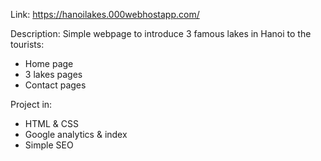 Link: https://hanoilakes.000webhostapp.com/

Description:
Simple webpage to introduce 3 famous lakes in Hanoi to the tourists:
- Home page
- 3 lakes pages
- Contact pages

Project in:
- HTML & CSS
- Google analytics & index
- Simple SEO 
